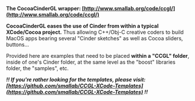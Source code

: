 **The CocoaCinderGL wrapper: [http://www.smallab.org/code/ccgl/](http://www.smallab.org/code/ccgl/)**

**CocoaCinderGL eases the use of Cinder from within a typical XCode/Cocoa project.** Thus allowing C++/Obj-C creative coders to build MacOS apps bearing several "Cinder sketches" as well as Cocoa sliders, buttons...

Provided here are examples that need to be placed **within a "CCGL" folder**, inside of one's Cinder folder, at the same level as the "boost" libraries folder, the "samples", etc.

***!! If you're rather looking for the templates, please visit: [https://github.com/smallab/CCGL-XCode-Templates](https://github.com/smallab/CCGL-XCode-Templates) !!***
